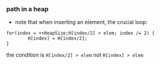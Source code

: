 ### path in a heap
* note that when inserting an element, the crucial loop: 
```
for(index = ++HeapSize;H[index/2] > elem; index /= 2) {
        H[index] = H[index/2];
}
```  
the condition is `H[index/2] > elem` not `H[index] > elem`  
